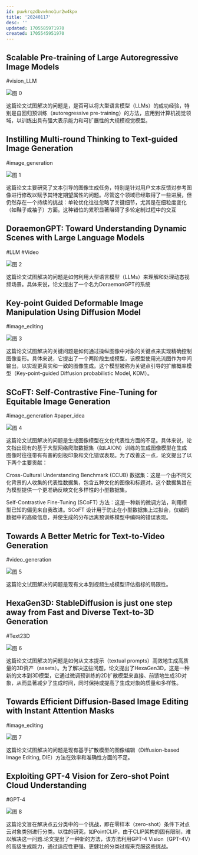 ```yaml
---
id: puwkrqzdbvwkno1ur2w4kpx
title: '20240117'
desc: ''
updated: 1705585971970
created: 1705545951970
---
```



## Scalable Pre-training of Large Autoregressive Image Models
#vision_LLM

![图 0](assets/images/de405cabce994999623a3e6be1053bf7efc405baf562bf36a8f463dbaa4e4058.png)  



这篇论文试图解决的问题是，是否可以将大型语言模型（LLMs）的成功经验，特别是自回归预训练（autoregressive pre-training）的方法，应用到计算机视觉领域，以训练出具有强大表示能力和可扩展性的大规模视觉模型。



## Instilling Multi-round Thinking to Text-guided Image Generation

#image_generation

![图 1](assets/images/534fec070899963b3cbf1e2a9b38fc39daa2be0b45cd83373fe5d021d3a7d50b.png)  

这篇论文主要研究了文本引导的图像生成任务，特别是针对用户文本反馈对参考图像进行修改以赋予其特定期望属性的问题。尽管这个领域已经取得了一些进展，但仍然存在一个持续的挑战：单轮优化往往忽略了关键细节，尤其是在细粒度变化（如鞋子或袖子）方面。这种错位的累积显著阻碍了多轮定制过程中的交互



## DoraemonGPT: Toward Understanding Dynamic Scenes with Large Language Models

#LLM
#Video

![图 2](assets/images/d3b120f39180a54cd33c214b0a244f2c33351aa8bf346818d9e42dac1f746410.png)  


这篇论文试图解决的问题是如何利用大型语言模型（LLMs）来理解和处理动态视频场景。具体来说，论文提出了一个名为DoraemonGPT的系统


## Key-point Guided Deformable Image Manipulation Using Diffusion Model
#image_editing

![图 3](assets/images/32c3ef1997cc3645e3d182f3460bd1d86685c0858ee8d20e7110125408d0e445.png)  


这篇论文试图解决的关键问题是如何通过操纵图像中对象的关键点来实现精确控制图像变形。具体来说，它提出了一个两阶段生成模型，该模型使用光流图作为中间输出，以实现更真实和一致的图像生成。这个模型被称为关键点引导的扩散概率模型（Key-point-guided Diffusion probabilistic Model, KDM）。


## SCoFT: Self-Contrastive Fine-Tuning for Equitable Image Generation

#image_generation
#paper_idea

![图 4](assets/images/eb248d3663694d55d9a224daba4a333711c40b18fc0f35865008042059e76017.png)  

这篇论文试图解决的问题是生成图像模型在文化代表性方面的不足。具体来说，论文指出现有的基于大型网络爬取数据集（如LAION）训练的生成图像模型在生成图像时往往带有有害的刻板印象和文化错误表现。为了改善这一点，论文提出了以下两个主要贡献：

Cross-Cultural Understanding Benchmark (CCUB) 数据集：这是一个由不同文化背景的人收集的代表性数据集，包含五种文化的图像和标题对。这个数据集旨在为模型提供一个更准确反映文化多样性的小型数据集。

Self-Contrastive Fine-Tuning (SCoFT) 方法：这是一种新的微调方法，利用模型已知的偏见来自我改进。SCoFT 设计用于防止在小型数据集上过拟合，仅编码数据中的高级信息，并使生成的分布远离预训练模型中编码的错误表现。




## Towards A Better Metric for Text-to-Video Generation

#video_generation

![图 5](assets/images/fc08a804123ad577cc96d174e5556bf1f5cd115c1a103bf37152659694d9ab4c.png)  


这篇论文试图解决的问题是现有文本到视频生成模型评估指标的局限性。



## HexaGen3D: StableDiffusion is just one step away from Fast and Diverse Text-to-3D Generation

#Text23D

![图 6](assets/images/003f6a20065224c05b0e21a5329c2a3629a1617fdbb5ba46cfd1ad5488ae0f0e.png)  

这篇论文试图解决的问题是如何从文本提示（textual prompts）高效地生成高质量的3D资产（assets）。为了解决这些问题，论文提出了HexaGen3D，这是一种新的文本到3D模型，它通过微调预训练的2D扩散模型来直接、前馈地生成3D对象，从而显著减少了生成时间，同时保持或提高了生成对象的质量和多样性。

## Towards Efficient Diffusion-Based Image Editing with Instant Attention Masks
#image_editing

![图 7](assets/images/a2506fff908d193f9ed31c16eac999879fbe76972dd54bec7f43fb8d00f617cf.png)  


这篇论文试图解决的问题是现有基于扩散模型的图像编辑（Diffusion-based Image Editing, DIE）方法在效率和准确性方面的不足。


## Exploiting GPT-4 Vision for Zero-shot Point Cloud Understanding
#GPT-4

![图 8](assets/images/7b2bbed03db4718ba7ca703dbe204762a3662fd8268b0e2eb01b376a6bf36ad6.png)  


这篇论文旨在解决点云分类中的一个挑战，即在零样本（zero-shot）条件下对点云对象类别进行分类。以往的研究，如PointCLIP，由于CLIP架构的固有限制，难以解决这一问题.论文提出了一种新的方法，该方法利用GPT-4 Vision（GPT-4V）的高级生成能力，通过适应性更强、更健壮的分类过程来克服这些挑战。






